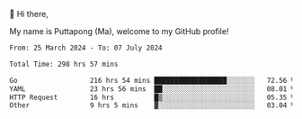 👋 Hi there,

My name is Puttapong (Ma), welcome to my GitHub profile!

<!--START_SECTION:waka-->

```txt
From: 25 March 2024 - To: 07 July 2024

Total Time: 298 hrs 57 mins

Go                  216 hrs 54 mins ██████████████████░░░░░░░   72.56 %
YAML                23 hrs 56 mins  ██░░░░░░░░░░░░░░░░░░░░░░░   08.01 %
HTTP Request        16 hrs          █▒░░░░░░░░░░░░░░░░░░░░░░░   05.35 %
Other               9 hrs 5 mins    ▓░░░░░░░░░░░░░░░░░░░░░░░░   03.04 %
```

<!--END_SECTION:waka-->
